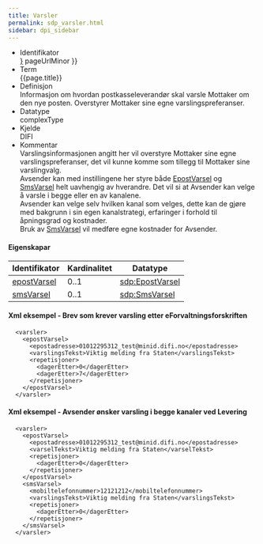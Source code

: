 ```yaml
--- 
title: Varsler  
permalink: sdp_varsler.html
sidebar: dpi_sidebar
---
```


  - Identifikator  
    <span style="{ pageUrlMinor ;">[}]({{)</span> pageUrlMinor }}
  - Term  
    {{page.title}}
  - Definisjon  
    Informasjon om hvordan postkasseleverandør skal varsle Mottaker om
    den nye posten. Overstyrer Mottaker sine egne varslingspreferanser.
  - Datatype  
    complexType
  - Kjelde  
    DIFI
  - Kommentar  
    Varslingsinformasjonen angitt her vil overstyre Mottaker sine egne
    varslingspreferanser, det vil kunne komme som tillegg til Mottaker
    sine varslingvalg.  
    Avsender kan med instillingene her styre både
    [EpostVarsel](EpostVarsel.md) og [SmsVarsel](SmsVarsel.md) helt uavhengig
    av hverandre. Det vil si at Avsender kan velge å varsle i begge
    eller en av kanalene.  
    Avsender kan velge selv hvilken kanal som velges, dette kan de gjøre
    med bakgrunn i sin egen kanalstrategi, erfaringer i forhold til
    åpningsgrad og kostnader.  
    Bruk av [SmsVarsel](SmsVarsel.md) vil medføre egne kostnader for
    Avsender.

#### Eigenskapar

| Identifikator              | Kardinalitet | Datatype                       |
| -------------------------- | ------------ | ------------------------------ |
| [epostVarsel](EpostVarsel.md) | 0..1         | [sdp:EpostVarsel](EpostVarsel.md) |
| [smsVarsel](SmsVarsel.md)     | 0..1         | [sdp:SmsVarsel](SmsVarsel.md)     |

#### Xml eksempel - Brev som krever varsling etter eForvaltningsforskriften

``` brush: xml; toolbar: false
  <varsler>
    <epostVarsel>
      <epostadresse>01012295312_test@minid.difi.no</epostadresse>
      <varslingsTekst>Viktig melding fra Staten</varslingsTekst>
      <repetisjoner>
        <dagerEtter>0</dagerEtter>
        <dagerEtter>7</dagerEtter>
      </repetisjoner>
    </epostVarsel>
  </varsler>
```

#### Xml eksempel - Avsender ønsker varsling i begge kanaler ved Levering

``` brush: xml; toolbar: false
  <varsler>
    <epostVarsel>
      <epostadresse>01012295312_test@minid.difi.no</epostadresse>
      <varselTekst>Viktig melding fra Staten</varselTekst>
      <repetisjoner>
        <dagerEtter>0</dagerEtter>
      </repetisjoner>
    </epostVarsel>
    <smsVarsel>
      <mobiltelefonnummer>12121212</mobiltelefonnummer>
      <varslingsTekst>Viktig melding fra Staten</varslingsTekst>
      <repetisjoner>
        <dagerEtter>0</dagerEtter>
      </repetisjoner>
    </smsVarsel>
  </varsler>
```
